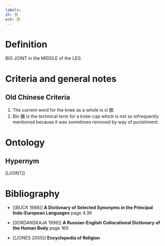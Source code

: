 ```yaml
---
labels: 
zh: 膝
och: 膝
---
```


# Definition
BIG JOINT in the MIDDLE of the LEG.
# Criteria and general notes
## Old Chinese Criteria
1. The current word for the knee as a whole is xī 膝.
2. Bìn 臏 is the technical term for a knee-cap which is not so infrequently mentioned because it was sometimes removed by way of punishment.
# Ontology

## Hypernym
[[JOINT]]
# Bibliography
- [[BUCK 1988]]
**A Dictionary of Selected Synonyms in the Principal Indo-European Languages** page 4.36

- [[IORDANSKAJA 1996]]
**A Russian-English Collocational Dictionary of the Human Body** page 160

- [[JONES 2005]]
**Encyclopedia of Religion** 
